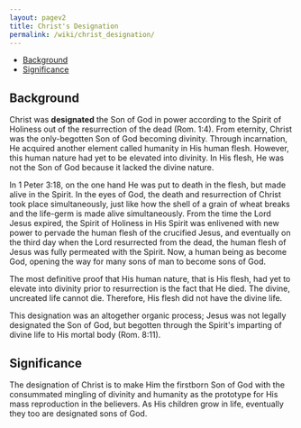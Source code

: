 ```yaml
---
layout: pagev2
title: Christ's Designation
permalink: /wiki/christ_designation/
---
```

- [Background](#background)
- [Significance](#significance)

## Background

Christ was **designated** the Son of God in power according to the Spirit of Holiness out of the resurrection of the dead (Rom. 1:4). From eternity, Christ was the only-begotten Son of God becoming divinity. Through incarnation, He acquired another element called humanity in His human flesh. However, this human nature had yet to be elevated into divinity. In His flesh, He was not the Son of God because it lacked the divine nature. 

In 1 Peter 3:18, on the one hand He was put to death in the flesh, but made alive in the Spirit. In the eyes of God, the death and resurrection of Christ took place simultaneously, just like how the shell of a grain of wheat breaks and the life-germ is made alive simultaneously. From the time the Lord Jesus expired, the Spirit of Holiness in His Spirit was enlivened with new power to pervade the human flesh of the crucified Jesus, and eventually on the third day when the Lord resurrected from the dead, the human flesh of Jesus was fully permeated with the Spirit. Now, a human being as become God, opening the way for many sons of man to become sons of God.

The most definitive proof that His human nature, that is His flesh, had yet to elevate into divinity prior to resurrection is the fact that He died. The divine, uncreated life cannot die. Therefore, His flesh did not have the divine life.

This designation was an altogether organic process; Jesus was not legally designated the Son of God, but begotten through the Spirit's imparting of divine life to His mortal body (Rom. 8:11).

## Significance

The designation of Christ is to make Him the firstborn Son of God with the consummated mingling of divinity and humanity as the prototype for His mass reproduction in the believers. As His children grow in life, eventually they too are designated sons of God.